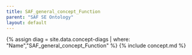 ```yaml
---
title: SAF_general_concept_Function
parent: "SAF SE Ontology"
layout: default
---
```

{% assign diag = site.data.concept-diags | where: "Name","SAF_general_concept_Function" %}
{% include concept.md %}